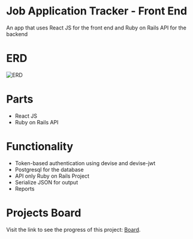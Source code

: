 # Job Application Tracker - Front End

An app that uses React JS for the front end and Ruby on Rails API for the backend

# ERD
![ERD](erd.svg)

# Parts
- React JS
- Ruby on Rails API

# Functionality
- Token-based authentication using devise and devise-jwt
- Postgresql for the database
- API only Ruby on Rails Project
- Serialize JSON for output
- Reports

# Projects Board
Visit the link to see the progress of this project: [Board](https://github.com/users/jocogum10/projects/3/views/1).